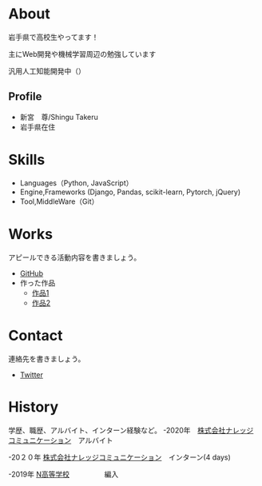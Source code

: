 # About
岩手県で高校生やってます！

主にWeb開発や機械学習周辺の勉強しています

汎用人工知能開発中（）


## Profile
- 新宮　尊/Shingu Takeru
- 岩手県在住

# Skills
- Languages（Python, JavaScript）
- Engine,Frameworks (Django, Pandas, scikit-learn, Pytorch, jQuery)
- Tool,MiddleWare（Git）

# Works
アピールできる活動内容を書きましょう。
- [GitHub](https://github.com/Takeru0909)
- 作った作品
  - [作品1](URL)
  - [作品2](URL)

# Contact
連絡先を書きましょう。
- [Twitter](https://twitter.com/AIkiwametai)

# History
学歴、職歴、アルバイト、インターン経験など。
-2020年　[株式会社ナレッジコミュニケーション](https://www.knowledgecommunication.jp/)　アルバイト

-20２０年 [株式会社ナレッジコミュニケーション](https://www.knowledgecommunication.jp/)　インターン(4 days)

-2019年 [N高等学校](https://nnn.ed.jp/)　　　　　編入

